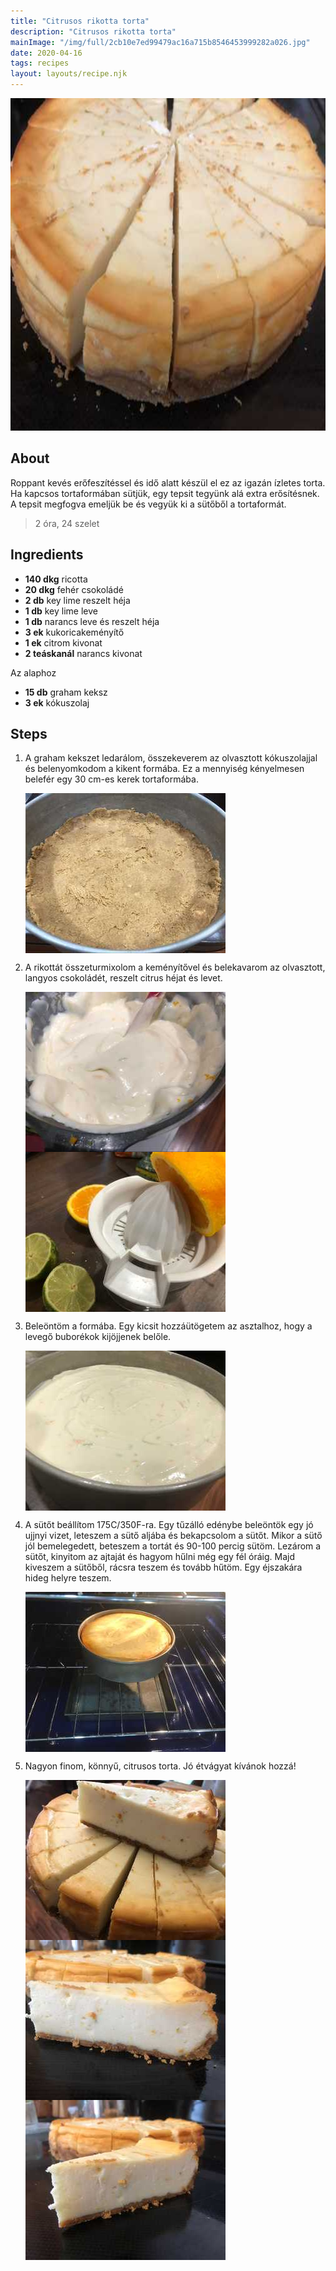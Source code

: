 ```yaml
---
title: "Citrusos rikotta torta"
description: "Citrusos rikotta torta"
mainImage: "/img/full/2cb10e7ed99479ac16a715b8546453999282a026.jpg"
date: 2020-04-16
tags: recipes
layout: layouts/recipe.njk
---
```

                            
<p align="center"><a href="https://cookpad.com/hu/receptek/12133675-citrusos-rikotta-torta" rel="Recipe source page"><img width="751" height="532" src="/img/full/2cb10e7ed99479ac16a715b8546453999282a026.jpg"/></a></p>

## About
<p class="mb-sm">Roppant kevés erőfeszítéssel és idő alatt készül el ez az igazán ízletes torta. Ha kapcsos tortaformában sütjük, egy  tepsit tegyünk alá extra erősítésnek. A tepsit megfogva emeljük be és vegyük ki a sütőből a tortaformát. </p>

> 2 óra, 24 szelet 

## Ingredients
* **140 dkg** ricotta
* **20 dkg** fehér csokoládé
* **2 db** key lime reszelt héja
* **1 db** key lime leve
* **1 db** narancs leve és reszelt héja
* **3 ek** kukoricakeményítő
* **1 ek** citrom kivonat
* **2 teáskanál** narancs kivonat

Az alaphoz
* **15 db** graham keksz
* **3 ek** kókuszolaj

## Steps

1. A graham kekszet ledarálom, összekeverem az olvasztott kókuszolajjal és belenyomkodom a kikent formába. Ez a mennyiség kényelmesen belefér egy 30 cm-es kerek tortaformába.
 
    <p><img width="320" height="256" align="left" src="/img/full/4ac15933a3e3067486d5a290a56e9ce47333b91b.jpg"/></p><div style="clear: both"/>

2. A rikottát összeturmixolom a keményítővel és belekavarom az olvasztott, langyos csokoládét, reszelt citrus héjat és levet.
 
    <p><img width="320" height="256" align="left" src="/img/full/5ef6727e6d513371022f7b7d33525163b0f9022c.jpg"/></p><p><img width="320" height="256" align="left" src="/img/full/17694e920c6482bbc525b26425f2837a6c499f0f.jpg"/></p><div style="clear: both"/>

3. Beleöntöm a formába. Egy kicsit hozzáütögetem az asztalhoz, hogy a levegő buborékok kijöjjenek belőle.
 
    <p><img width="320" height="256" align="left" src="/img/full/71c476e2bf6e7e84adc862a856d93a985cb512db.jpg"/></p><div style="clear: both"/>

4. A sütőt beállítom 175C/350F-ra. Egy tűzálló edénybe beleöntök egy jó ujjnyi vizet, leteszem a sütő aljába és bekapcsolom a sütőt. Mikor a sütő jól bemelegedett, beteszem a tortát és 90-100 percig sütöm. Lezárom a sütőt, kinyitom az ajtaját és hagyom hűlni még egy fél óráig. Majd kiveszem a sütőből, rácsra teszem és tovább hűtöm. Egy éjszakára hideg helyre teszem.
 
    <p><img width="320" height="256" align="left" src="/img/full/e9e0824c9aa7ea9d26f7b79ed86360a9039d22ea.jpg"/></p><div style="clear: both"/>

5. Nagyon finom, könnyű, citrusos torta. Jó étvágyat kívánok hozzá!
 
    <p><img width="320" height="256" align="left" src="/img/full/24c5c9ee982e011dac6f62bdd779d364d3b7984f.jpg"/></p><p><img width="320" height="256" align="left" src="/img/full/5bf3b61c189f66a57e45af53aa67e6f75b6219b5.jpg"/></p><p><img width="320" height="256" align="left" src="/img/full/62d62dede1242246ea5e818fe85c195dcd42a3cc.jpg"/></p><div style="clear: both"/>

